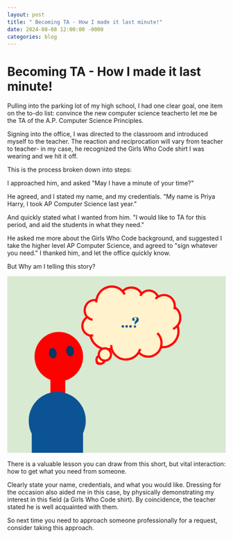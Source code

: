 ```yaml
---
layout: post
title: " Becoming TA - How I made it last minute!"
date: 2024-08-08 12:00:00 -0000
categories: blog
---
```

# Becoming TA - How I made it last minute!

Pulling into the parking lot of my high school, I had one clear goal, one item on the to-do list: convince the new computer science teacherto let me be the TA of the A.P. Computer Science Principles.

Signing into the office, I was directed to the classroom and introduced myself to the teacher. 
The reaction and reciprocation will vary from teacher to teacher- in my case, he recognized the Girls Who Code shirt I was wearing and we
hit it off. <p></p>
This is the process broken down into steps: <p></p>
I approached him, and asked "May I have a minute of your time?"<p></p>
He agreed, and I stated my name, and my credentials. "My name is Priya Harry, I took AP Computer Science last year."<p></p>
And quickly stated what I wanted from him. "I would like to TA for this period, and aid the students in what they need." <p></p>
He asked me more about the Girls Who Code background, and suggested I take the higher level AP Computer Science, and agreed to "sign whatever you need."
I thanked him, and let the office quickly know. 
<p></p>
But Why am I telling this story?

!["Thinking image"](https://github.com/CaptainSapphire/PH-s-Blog/blob/main/assets/Screenshot%202024-08-07%209.01.24%20AM.png?raw=true)

There is a valuable lesson you can draw from this short, but vital interaction: how to get what you need from someone. <p></p>
Clearly state your name, credentials, and what you would like. Dressing for the occasion also aided me in this case, by physically demonstrating
my interest in this field (a Girls Who Code shirt). By coincidence, the teacher stated he is well acquainted with them. <p></p>
So next time you need to approach someone professionally for a request, consider taking this approach.
